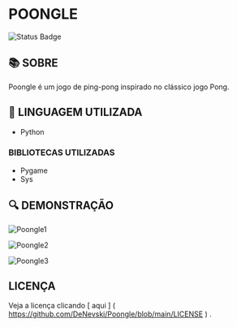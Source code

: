 # POONGLE

![Status Badge](https://img.shields.io/badge/STATUS-COMPLETED-green)

## :books: SOBRE
Poongle é um jogo de ping-pong inspirado no clássico jogo Pong.

## :pencil: LINGUAGEM UTILIZADA
* Python

### BIBLIOTECAS UTILIZADAS
* Pygame
* Sys

## :mag: DEMONSTRAÇÃO

![Poongle1](https://github.com/DeNevski/Poongle/assets/142954846/ce475a08-475d-407d-927b-3e69d5fdd98c)

![Poongle2](https://github.com/DeNevski/Poongle/assets/142954846/53553016-2157-4ddc-8bfa-c5a114bc387e)

![Poongle3](https://github.com/DeNevski/Poongle/assets/142954846/79874b46-10e1-43d4-86b4-6ee24719477c)

## LICENÇA
Veja a licença clicando [ aqui ] ( https://github.com/DeNevski/Poongle/blob/main/LICENSE ) .
